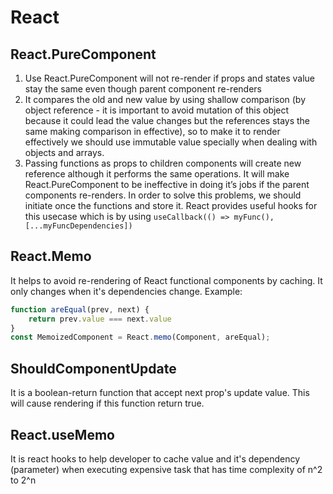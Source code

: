 # React

## React.PureComponent

1. Use React.PureComponent will not re-render if props and states value stay the same even though parent component re-renders
2. It compares the old and new value by using shallow comparison (by object reference - it is important to avoid mutation of this object because it could lead the value changes but the references stays the same making comparison in effective), so to make it to render effectively we should use immutable value specially when dealing with objects and arrays.
3. Passing functions as props to children components will create new reference although it performs the same operations. It will make React.PureComponent to be ineffective in doing it’s jobs if the parent components re-renders. In order to solve this problems, we should initiate once the functions and store it. React provides useful hooks for this usecase which is by using ```useCallback(() => myFunc(), [...myFuncDependencies])```

## React.Memo

It helps to avoid re-rendering of React functional components by caching. It only changes when it's dependencies change. Example:

```javascript
function areEqual(prev, next) {
    return prev.value === next.value
}
const MemoizedComponent = React.memo(Component, areEqual);
```

## ShouldComponentUpdate

It is a boolean-return function that accept next prop's update value. This will cause rendering if this function return true.

## React.useMemo

It is react hooks to help developer to cache value and it's dependency (parameter) when executing expensive task that has time complexity of n^2 to 2^n
